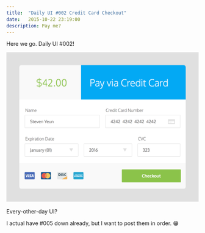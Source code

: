 ```yaml
---
title:  "Daily UI #002 Credit Card Checkout"
date:   2015-10-22 23:19:00
description: Pay me?
---
```


Here we go. Daily UI #002!

[![Daily UI #001 Credit Card Checkout Form](/assets/images/daily-ui/002%20Modal.png)](/assets/images/daily-ui/002%20Modal.png)

Every-other-day UI?

I actual have #005 down already, but I want to post them in order. 😁
